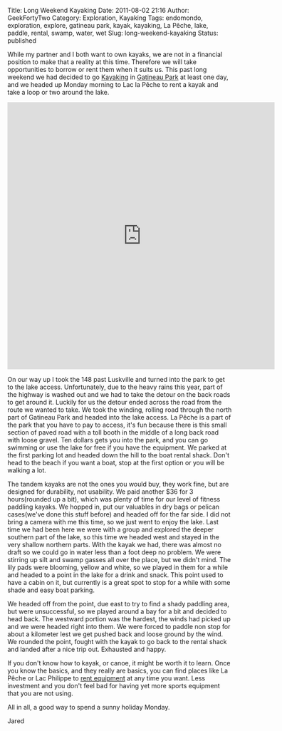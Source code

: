 Title: Long Weekend Kayaking
Date: 2011-08-02 21:16
Author: GeekFortyTwo
Category: Exploration, Kayaking
Tags: endomondo, exploration, explore, gatineau park, kayak, kayaking, La Pêche, lake, paddle, rental, swamp, water, wet
Slug: long-weekend-kayaking
Status: published

While my partner and I both want to own kayaks, we are not in a
financial position to make that a reality at this time. Therefore we
will take opportunities to borrow or rent them when it suits us. This
past long weekend we had decided to go
[Kayaking](http://www.capitaleducanada.gc.ca/bins/ncc_web_content_page.asp?cid=16297-16299-10170-49685-49889-49893&lang=1)
in [Gatineau Park](http://gatineaupark.ca/) at least one day, and we
headed up Monday morning to Lac la Pêche to rent a kayak and take a loop
or two around the lake.  
<!--more-->  
<iframe src="http://www.endomondo.com/embed/workouts?w=kvYGe2GC7ew&amp;width=600&amp;height=600" width="600" height="600" frameborder="0" scrolling="no"></iframe>

On our way up I took the 148 past Luskville and turned into the park to
get to the lake access. Unfortunately, due to the heavy rains this year,
part of the highway is washed out and we had to take the detour on the
back roads to get around it. Luckily for us the detour ended across the
road from the route we wanted to take. We took the winding, rolling road
through the north part of Gatineau Park and headed into the lake access.
La Pêche is a part of the park that you have to pay to access, it's fun
because there is this small section of paved road with a toll booth in
the middle of a long back road with loose gravel. Ten dollars gets you
into the park, and you can go swimming or use the lake for free if you
have the equipment. We parked at the first parking lot and headed down
the hill to the boat rental shack. Don't head to the beach if you want a
boat, stop at the first option or you will be walking a lot.

The tandem kayaks are not the ones you would buy, they work fine, but
are designed for durability, not usability. We paid another \$36 for 3
hours(rounded up a bit), which was plenty of time for our level of
fitness paddling kayaks. We hopped in, put our valuables in dry bags or
pelican cases(we've done this stuff before) and headed off for the far
side. I did not bring a camera with me this time, so we just went to
enjoy the lake. Last time we had been here we were with a group and
explored the deeper southern part of the lake, so this time we headed
west and stayed in the very shallow northern parts. With the kayak we
had, there was almost no draft so we could go in water less than a foot
deep no problem. We were stirring up silt and swamp gasses all over the
place, but we didn't mind. The lily pads were blooming, yellow and
white, so we played in them for a while and headed to a point in the
lake for a drink and snack. This point used to have a cabin on it, but
currently is a great spot to stop for a while with some shade and easy
boat parking.

We headed off from the point, due east to try to find a shady paddling
area, but were unsuccessful, so we played around a bay for a bit and
decided to head back. The westward portion was the hardest, the winds
had picked up and we were headed right into them. We were forced to
paddle non stop for about a kilometer lest we get pushed back and loose
ground by the wind. We rounded the point, fought with the kayak to go
back to the rental shack and landed after a nice trip out. Exhausted and
happy.

If you don't know how to kayak, or canoe, it might be worth it to learn.
Once you know the basics, and they really are basics, you can find
places like La Pêche or Lac Philippe to [rent
equipment](http://www.capitaleducanada.gc.ca/bins/ncc_web_content_page.asp?cid=16297-16299-10170-49685-49889-49893&lang=1)
at any time you want. Less investment and you don't feel bad for having
yet more sports equipment that you are not using.

All in all, a good way to spend a sunny holiday Monday.

Jared
